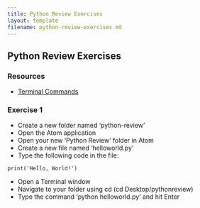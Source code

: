 ```yaml
---
title: Python Review Exercises
layout: template
filename: python-review-exercises.md
--- 
```


## Python Review Exercises

### Resources
- [Terminal Commands](https://www.guru99.com/linux-commands-cheat-sheet.html)

### Exercise 1

- Create a new folder named ‘python-review’
- Open the Atom application
- Open your new ‘Python Review’ folder in Atom
- Create a new file named ‘helloworld.py’
- Type the following code in the file:
```
print('Hello, World!')
```
- Open a Terminal window
- Navigate to your folder using cd (cd Desktop/pythonreview)
- Type the command ‘python helloworld.py’ and hit Enter
